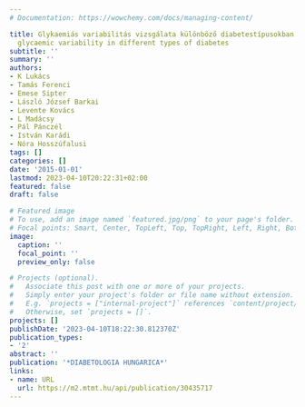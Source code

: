 ```yaml
---
# Documentation: https://wowchemy.com/docs/managing-content/

title: Glykaemiás variabilitás vizsgálata különböző diabetestípusokban. Analysis of
  glycaemic variability in different types of diabetes
subtitle: ''
summary: ''
authors:
- K Lukács
- Tamás Ferenci
- Emese Sipter
- László József Barkai
- Levente Kovács
- L Madácsy
- Pál Pánczél
- István Karádi
- Nóra Hosszúfalusi
tags: []
categories: []
date: '2015-01-01'
lastmod: 2023-04-10T20:22:31+02:00
featured: false
draft: false

# Featured image
# To use, add an image named `featured.jpg/png` to your page's folder.
# Focal points: Smart, Center, TopLeft, Top, TopRight, Left, Right, BottomLeft, Bottom, BottomRight.
image:
  caption: ''
  focal_point: ''
  preview_only: false

# Projects (optional).
#   Associate this post with one or more of your projects.
#   Simply enter your project's folder or file name without extension.
#   E.g. `projects = ["internal-project"]` references `content/project/deep-learning/index.md`.
#   Otherwise, set `projects = []`.
projects: []
publishDate: '2023-04-10T18:22:30.812370Z'
publication_types:
- '2'
abstract: ''
publication: '*DIABETOLOGIA HUNGARICA*'
links:
- name: URL
  url: https://m2.mtmt.hu/api/publication/30435717
---
```

